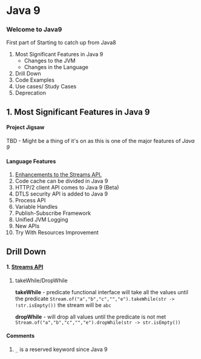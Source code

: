 # Java 9 
### Welcome to Java9
First part of Starting to catch up from Java8

1. Most Significant Features in Java 9
    * Changes to the JVM
    * Changes in the Language
2. Drill Down
3. Code Examples
4. Use cases/ Study Cases
5. Deprecation 

## 1. Most Significant Features in Java 9
#### Project Jigsaw
TBD - Might be a thing of it's on as this is one of the major features of *Java 9*

#### Language Features
1. [Enhancements to the Streams API.](#stream-api)
2. Code cache can be divided in Java 9
3. HTTP/2 client API comes to Java 9 (Beta)
4. DTLS security API is added to Java 9
5. Process API
6. Variable Handles
7. Publish-Subscribe Framework
8. Unified JVM Logging
9. New APIs
10. Try With Resources Improvement

## Drill Down

#### 1.  [Streams API](#stream-api)
	
  1. takeWhile/DropWhile
		
		**takeWhile** - predicate functional interface will take all the values until the predicate
	    `Stream.of("a","b","c","","e").takeWhile(str -> !str.isEmpty())`
		the stream will be `abc`

		**dropWhile** - will drop all values until  the predicate is not met
		`Stream.of("a","b","c","","e").dropWhile(str -> str.isEmpty())`
		
#### Comments
1. `_` is a reserved keyword since Java 9
<!--stackedit_data:
eyJoaXN0b3J5IjpbLTE5ODU4NDkxNzIsLTk0MDIwOTMxOSwtNT
c5NjE3ODAyLC04ODQzODM0MjAsLTk4OTkyOTgyXX0=
-->
